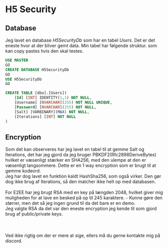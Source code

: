 # H5 Security

## Database
Jeg lavet en database *H5SecurityDb* som har en tabel *Users*. Det er det eneste hvor at der bliver gemt data. Min tabel har følgende struktur. som kan copy pastes hvis den skal testes.
```sql
USE MASTER
GO
CREATE DATABASE H5SecurityDb
GO
USE H5SecurityDb
GO

CREATE TABLE [dbo].[Users](
    [Id] [INT] IDENTITY(1,1) NOT NULL,
    [Username] [NVARCHAR](255) NOT NULL UNIQUE,
    [Password] [NVARCHAR](255) NOT NULL,
    [Salt] [VARBINARY](MAX) NOT NULL,
    [Iterations] [INT] NOT NULL
)
```

## Encryption
Som det kan observeres har jeg lavet en tabel til at gemme Salt og Iterations, det har jeg gjord da jeg bruger PBKDF2(Rfc2898DeriveBytes) hvilket er væsenligt stærker en SHA256, med den ulempe at den er væsenligt langsommere. Dette er en 1 way encryption som er brugt til at gemme kodeord.\
Jeg har dog lavet en funktion kaldt HashSha256, som også virker. Den gør dog ikke brug af Iterations, så den matcher ikke helt op med databasen.\
\
For E2EE har jeg brugt RSA med en key på længden 2048, hvilket giver mig muligheden for at lave en besked på op til 245 karaktere. - Kunne gøre den størrer, men det så jeg ingen grund til da det bare er en demo.\
Jeg valgte RSA da det var den eneste encryption jeg kende til som gjord brug af public/private keys.\
\
\
\
Ved ikke rigtig om der er mere at sige, ellers må du gerne kontakte mig på discord.